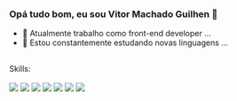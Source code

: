 ### Opá tudo bom, eu sou Vitor Machado Guilhen 👋


- 🔭 Atualmente trabalho como front-end developer ...
- 🌱 Estou constantemente estudando novas linguagens ...
 ## 
<div style='display: inline-block'>
  Skills: <br><br>
  <img src='https://img.shields.io/badge/Python-3776AB?style=for-the-badge&logo=python&logoColor=white'/>
  <img src='https://img.shields.io/badge/HTML-239120?style=for-the-badge&logo=html5&logoColor=white'/>
  <img src='https://img.shields.io/badge/CSS-239120?&style=for-the-badge&logo=css3&logoColor=white'/>
  <img src='https://img.shields.io/badge/JavaScript-323330?style=for-the-badge&logo=javascript&logoColor=F7DF1E'/>
  <img src='https://img.shields.io/badge/Java-ED8B00?style=for-the-badge&logo=openjdk&logoColor=white'/>
  <img src='https://img.shields.io/badge/React-20232A?style=for-the-badge&logo=react&logoColor=61DAFB'/>
  <img src='https://img.shields.io/badge/MySQL-00000F?style=for-the-badge&logo=mysql&logoColor=white'/>
<div/>
